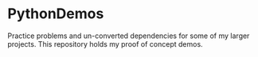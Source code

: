 # PythonDemos
Practice problems and un-converted dependencies for some of my larger projects. This repository holds my proof of concept demos.

